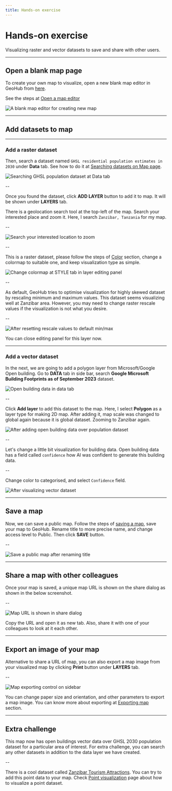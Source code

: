 ```yaml
---
title: Hands-on exercise
---
```


# Hands-on exercise

Visualizing raster and vector datasets to save and share with other users.

---

## Open a blank map page

To create your own map to visualize, open a new blank map editor in GeoHub from [here](https://geohub.data.undp.org/maps).

<hidden>

See the steps at [Open a map editor](./map_view.md#open-a-map-editor-for-new-map)

</hidden>

![A blank map editor for creating new map](../assets/visualization/exercise_1.png)

<!-- .element style="height: 400px" -->

---

## Add datasets to map

---

### Add a raster dataset

Then, search a dataset named `GHSL residential population estimates in 2030` under **Data** tab. <hidden>See how to do it at [Searching datasets on Map page](../data/search_datasets_on_map.md).</hidden>

![Searching GHSL population dataset at Data tab](../assets/visualization/exercise_2.png)

<!-- .element style="height: 400px" -->

--

Once you found the dataset, click **ADD LAYER** button to add it to map. It will be shown under **LAYERS** tab.

There is a geolocation search tool at the top-left of the map. Search your interested place and zoom it. Here, I search `Zanzibar, Tanzania` for my map.

--

![Search your interested location to zoom](../assets/visualization/exercise_3.png)

<!-- .element style="height: 500px" -->

--

This is a raster dataset, <hidden>please follow the steps of [Color](./visualize_raster.md#color) section,</hidden> change a colormap to suitable one, and keep visualization type as simple.

![Change colormap at STYLE tab in layer editing panel](../assets/visualization/exercise_4.png)

<!-- .element style="height: 400px" -->

--

As default, GeoHub tries to optimise visualization for highly skewed dataset by rescaling minimum and maximum values. This dataset seems visualizing well at Zanzibar area. However, you may need to change raster rescale values if the visualization is not what you desire.

--

![After resetting rescale values to default min/max](../assets/visualization/exercise_5.png)

<!-- .element style="height: 400px" -->

You can close editing panel for this layer now.

---

### Add a vector dataset

In the next, we are going to add a polygon layer from Microsoft/Google Open building. Go to **DATA** tab in side bar, search **Google Microsoft Building Footprints as of September 2023** dataset.

![Open building data in data tab](../assets/visualization/exercise_6.png)

<!-- .element style="height: 400px" -->

--

Click **Add layer** to add this dataset to the map. Here, I select **Polygon** as a layer type for making 2D map. After adding it, map scale was changed to global again because it is global dataset. Zooming to Zanzibar again.

![After adding open building data over population dataset](../assets/visualization/exercise_7.png)

<!-- .element style="height: 400px" -->

--

Let's change a little bit visualization for building data. Open building data has a field called `confidence` how AI was confident to generate this building data.

--

Change color to categorised, and select `Confidence` field.

![After visualizing vector dataset](../assets/visualization/exercise_8.png)

<!-- .element style="height: 400px" -->

---

## Save a map

Now, we can save a public map. Follow the steps of [saving a map](../sharing/save_map.md), save your map to GeoHub. Rename title to more precise name, and change access level to Public. Then click **SAVE** button.

--

![Save a public map after renaming title](../assets/visualization/exercise_9.png)

<!-- .element style="height: 500px" -->

---

## Share a map with other colleagues

Once your map is saved, a unique map URL is shown on the share dialog as shown in the below screenshot.

--

![Map URL is shown in share dialog](../assets/visualization/exercise_10.png)

<!-- .element style="height: 500px" -->

Copy the URL and open it as new tab. Also, share it with one of your colleagues to look at it each other.

---

## Export an image of your map

Alternative to share a URL of map, you can also export a map image from your visualized map by clicking **Print** button under **LAYERS** tab.

--

![Map exporting control on sidebar](../assets/visualization/exercise_11.png)

<!-- .element style="height: 400px" -->

You can change paper size and orientation, and other parameters to export a map image. <hidden>You can know more about exporting at [Exporting map](../sharing/export_map.md) section.</hidden>

---

## Extra challenge

This map now has open buildings vector data over GHSL 2030 population dataset for a particular area of interest. For extra challenge, you can search any other datasets in addition to the data layer we have created.

--

There is a cool dataset called [Zanzibar Tourism Attractions](https://geohub.data.undp.org/data/4ca2ead25b5903e8e1c7897f8f3bae38). You can try to add this point data to your map. Check [Point visualization](./visualize_vector_point.md) page about how to visualize a point dataset.
